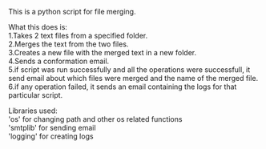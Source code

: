 This is a python script for file merging.

What this does is:  
1.Takes 2 text files from a specified folder.  
2.Merges the text from the two files.  
3.Creates a new file with the merged text in a new folder.  
4.Sends a conformation email.  
5.if script was run successfully and all the operations were successfull, it send email about 
which files were merged and the name of the merged file.  
6.if any operation failed, it sends an email containing the logs for that particular script.  


Libraries used:  
'os' for changing path and other os related functions  
'smtplib' for sending email  
'logging' for creating logs  
